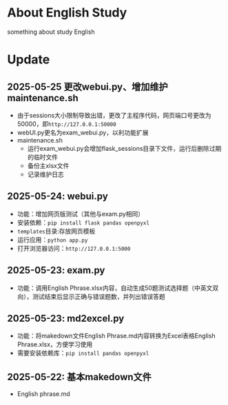 # About English Study
something about study English

# Update
## 2025-05-25 更改webui.py、增加维护maintenance.sh
- 由于sessions大小限制导致出错，更改了主程序代码，网页端口号更改为50000，即`http://127.0.0.1:50000`
- webUI.py更名为exam_webui.py，以利功能扩展
- maintenance.sh
	- 运行exam_webui.py会增加flask_sessions目录下文件，运行后删除过期的临时文件
	- 备份主xlsx文件
	- 记录维护日志
## 2025-05-24: webui.py
- 功能：增加网页版测试（其他与exam.py相同）
-  安装依赖：`pip install flask pandas openpyxl`
- `templates`目录:存放网页模板
- 运行应用：`python app.py`
- 打开浏览器访问：`http://127.0.0.1:5000`
## 2025-05-23: exam.py
- 功能：调用English Phrase.xlsx内容，自动生成50题测试选择题（中英文双向），测试结束后显示正确与错误题数，并列出错误答题
## 2025-05-23: md2excel.py
- 功能：将makedown文件English Phrase.md内容转换为Excel表格English Phrase.xlsx，方便学习使用
- 需要安装依赖库：`pip install pandas openpyxl`
## 2025-05-22: 基本makedown文件
- English phrase.md
